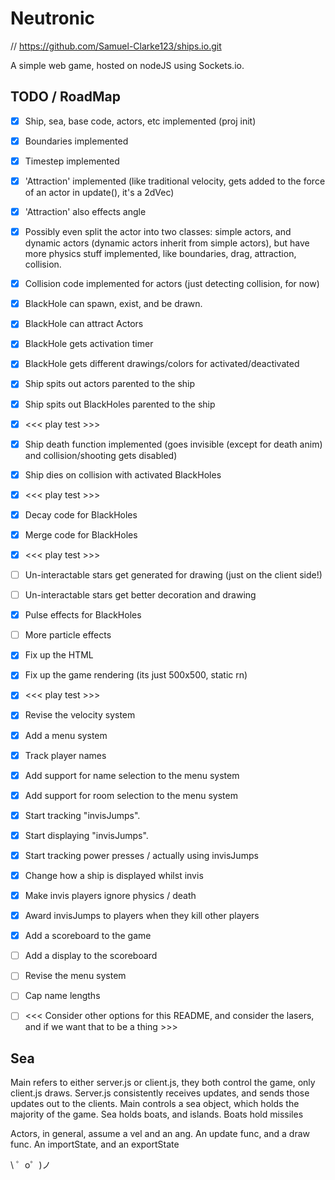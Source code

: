 # Neutronic

// https://github.com/Samuel-Clarke123/ships.io.git

A simple web game, hosted on nodeJS using Sockets.io.


## TODO / RoadMap

- [x] Ship, sea, base code, actors, etc implemented (proj init)
- [x] Boundaries implemented
- [x] Timestep implemented
- [x] 'Attraction' implemented (like traditional velocity, gets added to the force of an actor in update(), it's a 2dVec)
- [x] 'Attraction' also effects angle
- [x] Possibly even split the actor into two classes: simple actors, and dynamic actors (dynamic actors inherit from simple actors), but have more physics stuff implemented, like boundaries, drag, attraction, collision.
- [x] Collision code implemented for actors (just detecting collision, for now)
- [x] BlackHole can spawn, exist, and be drawn.
- [x] BlackHole can attract Actors
- [x] BlackHole gets activation timer
- [x] BlackHole gets different drawings/colors for activated/deactivated
- [x] Ship spits out actors parented to the ship
- [x] Ship spits out BlackHoles parented to the ship
- [x] <<< play test >>>
- [x] Ship death function implemented (goes invisible (except for death anim) and collision/shooting gets disabled)
- [x] Ship dies on collision with activated BlackHoles
- [x] <<< play test >>>
- [x] Decay code for BlackHoles
- [x] Merge code for BlackHoles
- [x] <<< play test >>>
- [ ] Un-interactable stars get generated for drawing (just on the client side!)
- [ ] Un-interactable stars get better decoration and drawing
- [x] Pulse effects for BlackHoles
- [ ] More particle effects
- [x] Fix up the HTML
- [x] Fix up the game rendering (its just 500x500, static rn)
- [x] <<< play test >>>
- [x] Revise the velocity system
- [x] Add a menu system
- [x] Track player names
- [x] Add support for name selection to the menu system
- [x] Add support for room selection to the menu system
- [x] Start tracking "invisJumps".
- [x] Start displaying "invisJumps".
- [x] Start tracking power presses / actually using invisJumps
- [x] Change how a ship is displayed whilst invis
- [x] Make invis players ignore physics / death
- [x] Award invisJumps to players when they kill other players
- [x] Add a scoreboard to the game
- [ ] Add a display to the scoreboard
- [ ] Revise the menu system
- [ ] Cap name lengths
- [ ] <<< Consider other options for this README, and consider the lasers, and if we want that to be a thing >>>


## Sea

Main refers to either server.js or client.js, they both control the game, only client.js draws.
Server.js consistently receives updates, and sends those updates out to the clients.
Main controls a sea object, which holds the majority of the game.
Sea holds boats, and islands.
Boats hold missiles

Actors, in general, assume a vel and an ang. An update func, and a draw func. An importState, and an exportState

\ ゜o゜)ノ